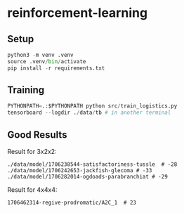 # reinforcement-learning
 
## Setup

```py
python3 -m venv .venv
source .venv/bin/activate
pip install -r requirements.txt
```

## Training
```py
PYTHONPATH=.:$PYTHONPATH python src/train_logistics.py
tensorboard --logdir ./data/tb # in another terminal
```

## Good Results

Result for 3x2x2:
```
./data/model/1706238544-satisfactoriness-tussle  # -28
./data/model/1706242653-jackfish-glecoma # -33
./data/model/1706282014-ogdoads-parabranchiat # -29
```

Result for 4x4x4:
```
1706462314-regive-prodromatic/A2C_1  # 23
```
